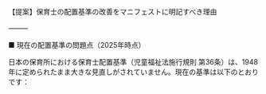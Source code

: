 【提案】保育士の配置基準の改善をマニフェストに明記すべき理由

⸻

■ 現在の配置基準の問題点（2025年時点）

日本の保育所における保育士配置基準（児童福祉法施行規則 第36条）は、1948年に定められたまま大きな見直しがされていません。現在の基準は以下のとおりです：